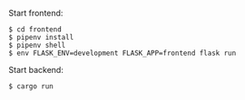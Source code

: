 Start frontend:

```shell-session
$ cd frontend
$ pipenv install
$ pipenv shell
$ env FLASK_ENV=development FLASK_APP=frontend flask run
```

Start backend:

```shell-session
$ cargo run
```
